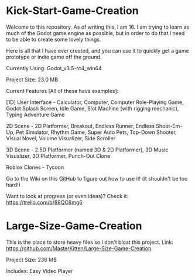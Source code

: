 # Kick-Start-Game-Creation

Welcome to this repository. As of writing this, I am 16. I am trying to learn as much of the Godot game engine as possible, but in order to do that I need to be able to create some lovely things.

Here is all that I have ever created, and you can use it to quickly get a game prototype or indie game off the ground.

Currently Using: Godot_v3.5-rc4_win64

Project Size: 23.0 MB

Current Features [All of these have examples]:

[1D] User Interface - Calculator, Computer, Computer Role-Playing Game, Godot Splash Screen, Idle Game, Slot Machine (with rigging mechanic), Typing Adventure Game

2D Scene - 2D Platformer, Breakout, Endless Runner, Endless Shoot-Em-Up, Pet Simulator, Rhythm Game, Super Auto Pets, Top-Down Shooter, Visual Novel, Volume Visualizer, Side Scroller

3D Scene - 2.5D Platformer (named 3D & 2D Platformer), 3D Music Visualizer, 3D Platformer, Punch-Out Clone

Roblox Clones - Tycoon

Go to the Wiki on this GitHub to figure out how to use it! (it shouldn't be too hard!)

Want to look at progress (or even ideas)? Check it: https://trello.com/b/88QC8mg6

# Large-Size-Game-Creation

This is the place to store heavy files so I don't bloat this project. Link: https://github.com/MasterKitten/Large-Size-Game-Creation

Project Size: 236 MB

Includes: Easy Video Player